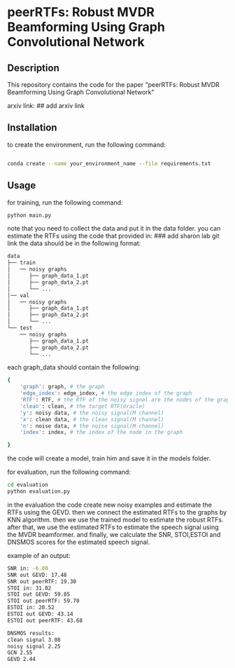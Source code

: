 # peerRTFs: Robust MVDR Beamforming Using Graph Convolutional Network

## Description

This repository contains the code for the paper "peerRTFs: Robust MVDR Beamforming Using Graph Convolutional Network"

arxiv link: ## add arxiv link


## Installation
 to create the environment, run the following command:
```bash

conda create --name your_environment_name --file requirements.txt
```

## Usage

for training, run the following command:

```bash
python main.py
```
note that you need to collect the data and put it in the data folder. 
you can estimate the RTFs using the code that provided in: ### add sharon lab git link
the data should be in the following format:
```bash
data
├── train
│   ── noisy graphs
│      ├── graph_data_1.pt
│      ├── graph_data_2.pt
│      └── ...
│── val
│   ── noisy graphs
│      ├── graph_data_1.pt
│      ├── graph_data_2.pt
│      └── ...
└── test
    ── noisy graphs
       ├── graph_data_1.pt
       ├── graph_data_2.pt
       └── ...
```
each graph_data should contain the following:

```bash
{
    'graph': graph, # the graph
    'edge_index': edge_index, # the edge index of the graph
    'RTF': RTF, # the RTF of the noisy signal are the nodes of the graph
    'clean': clean, # the target RTF(Oracle)
    'y': noisy data, # the noisy signal(M channel)
    'x': clean data, # the clean signal(M channel)
    'n': noise data, # the noise signal(M channel)
    'index': index, # the index of the node in the graph

}

```

the code will create a model, train him and save it in the models folder.

for evaluation, run the following command:

```bash
cd evaluation 
python evaluation.py
```
in the evaluation the code create new noisy examples and estimate the RTFs using the GEVD. then we connect the estimated RTFs to the graphs by KNN algorithm. then we use the trained model to estimate the robust RTFs.
after that, we use the estimated RTFs to estimate the speech signal using the MVDR beamformer.
and finally, we calculate the SNR, STOI,ESTOI and DNSMOS scores for the estimated speech signal.

example of an output:
```bash
SNR in: -6.00
SNR out GEVD: 17.48
SNR out peerRTF: 19.30
STOI in: 31.82
STOI out GEVD: 59.85
STOI out peerRTF: 59.70
ESTOI in: 20.52
ESTOI out GEVD: 43.14
ESTOI out peerRTF: 43.68

DNSMOS results:
clean signal 3.08
noisy signal 2.25
GCN 2.55
GEVD 2.44
